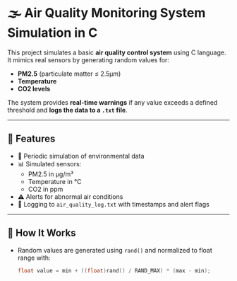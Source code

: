 # 🌫️ Air Quality Monitoring System Simulation in C

This project simulates a basic **air quality control system** using C language. It mimics real sensors by generating random values for:

- **PM2.5** (particulate matter ≤ 2.5µm)
- **Temperature**
- **CO2 levels**

The system provides **real-time warnings** if any value exceeds a defined threshold and **logs the data to a `.txt` file**.

---

## 📌 Features

- 🔄 Periodic simulation of environmental data
- 📊 Simulated sensors:
  - PM2.5 in µg/m³
  - Temperature in °C
  - CO2 in ppm
- ⚠️ Alerts for abnormal air conditions
- 📝 Logging to `air_quality_log.txt` with timestamps and alert flags

---

## 🧠 How It Works

- Random values are generated using `rand()` and normalized to float range with:
  ```c
  float value = min + ((float)rand() / RAND_MAX) * (max - min);

